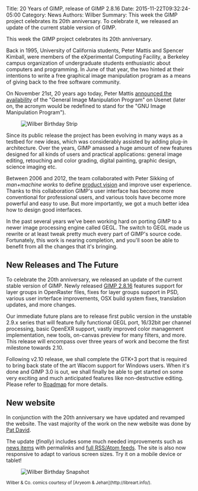 Title: 20 Years of GIMP, release of GIMP 2.8.16
Date: 2015-11-22T09:32:24-05:00
Category: News
Authors: Wilber
Summary: This week the GIMP project celebrates its 20th anniversary. To celebrate it, we released an update of the current stable version of GIMP.

This week the GIMP project celebrates its 20th anniversary.

Back in 1995, University of California students, Peter Mattis and Spencer Kimball, were members of the eXperimental Computing Facility, a Berkeley campus organization of undergraduate students enthusiastic about computers and programming. In June of that year, the two hinted at their intentions to write a free graphical image manipulation program as a means of giving back to the free software community.

On November 21st, 20 years ago today, Peter Mattis [announced the availability](/about/prehistory.html#november-1995-an-announcement) of the "General Image Manipulation Program" on Usenet (later on, the acronym would be redefined to stand for the "GNU Image Manipulation Program"). 

<figure>
<img src='{filename}./images/201512birthday_975.png' alt='Wilber Birthday Strip'/>
</figure>

Since its public release the project has been evolving in many ways as a testbed for new ideas, which was considerably assisted by adding plug-in architecture. Over the years, GIMP amassed a huge amount of new features designed for all kinds of users and practical applications: general image editing, retouching and color grading, digital painting, graphic design, science imaging etc.

Between 2006 and 2012, the team collaborated with Peter Sikking of _man+machine works_ to define [product vision](http://gui.gimp.org/index.php/GIMP_UI_Redesign#product_vision) and improve user experience. Thanks to this collaboration GIMP's user interface has become more conventional for professional users, and various tools have become more powerful and easy to use. But more importantly, we got a much better idea how to design good interfaces.

In the past several years we've been working hard on porting GIMP to a newer image processing engine called GEGL. The switch to GEGL made us rewrite or at least tweak pretty much every part of GIMP's source code. Fortunately, this work is nearing completion, and you'll soon be able to benefit from all the changes that it's bringing.

## New Releases and The Future

To celebrate the 20th anniversary, we released an update of the current stable version of GIMP. Newly released [GIMP 2.8.16](/downloads/) features support for layer groups in OpenRaster files, fixes for layer groups support in PSD, various user inrterface improvements, OSX build system fixes, translation updates, and more changes.

Our immediate future plans are to release first public version in the unstable 2.9.x series that will feature fully functional GEGL port, 16/32bit per channel processing, basic OpenEXR support, vastly improved color management implementation, new tools, on-canvas preview for many filters, and more. This release will encompass over three years of work and become the first milestone towards 2.10.

Following v2.10 release, we shall complete the GTK+3 port that is required to bring back state of the art Wacom support for Windows users. When it's done and GIMP 3.0 is out, we shall finally be able to get started on some very exciting and much anticipated features like non-destructive editing. Please refer to [Roadmap](http://wiki.gimp.org/wiki/Roadmap) for more details.

## New website

In conjunction with the 20th anniversary we have updated and revamped the website. 
The vast majority of the work on the new website was done by [Pat David](http://blog.patdavid.net/).

The update (*finally*) includes some much needed improvements such as [news items] with permalinks and [full RSS/Atom feeds][].
The site is also now responsive to adapt to various screen sizes.
Try it on a mobile device or tablet!

[News items]: //www.gimp.org/news/
[full RSS/Atom feeds]: //www.gimp.org/feeds/atom.xml

<figure>
<img src='{filename}images/birthday2_500.png' alt='Wilber Birthday Snapshot' />
</figure>

<small>
Wilber & Co. comics courtesy of [Aryeom & Jehan](http://libreart.info/).
</small>
